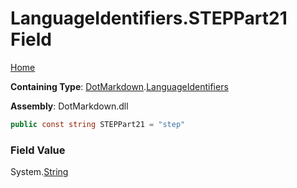 <a name="_top"></a>

# LanguageIdentifiers\.STEPPart21 Field

[Home](../../../README.md#_top)

**Containing Type**: [DotMarkdown](../../README.md#_top)\.[LanguageIdentifiers](../README.md#_top)

**Assembly**: DotMarkdown\.dll

```csharp
public const string STEPPart21 = "step"
```

### Field Value

System\.[String](https://docs.microsoft.com/en-us/dotnet/api/system.string)